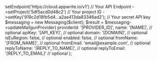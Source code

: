 <?php

use Appwrite\Client;
use Appwrite\Services\Messaging;

$client = (new Client())
    ->setEndpoint('https://cloud.appwrite.io/v1') // Your API Endpoint
    ->setProject('5df5acd0d48c2') // Your project ID
    ->setKey('919c2d18fb5d4...a2ae413da83346ad2'); // Your secret API key

$messaging = new Messaging($client);

$result = $messaging->updateMailgunProvider(
    providerId: '[PROVIDER_ID]',
    name: '[NAME]', // optional
    apiKey: '[API_KEY]', // optional
    domain: '[DOMAIN]', // optional
    isEuRegion: false, // optional
    enabled: false, // optional
    fromName: '[FROM_NAME]', // optional
    fromEmail: 'email@example.com', // optional
    replyToName: '[REPLY_TO_NAME]', // optional
    replyToEmail: '[REPLY_TO_EMAIL]' // optional
);